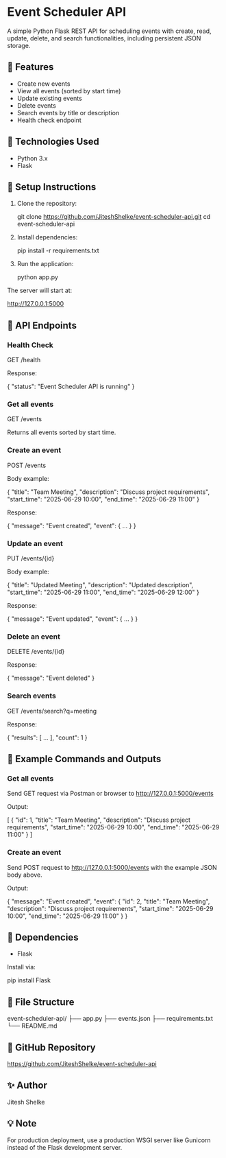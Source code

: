 # Event Scheduler API

A simple Python Flask REST API for scheduling events with create, read, update, delete, and search functionalities, including persistent JSON storage.

## 🚀 Features

- Create new events
- View all events (sorted by start time)
- Update existing events
- Delete events
- Search events by title or description
- Health check endpoint

## 🔧 Technologies Used

- Python 3.x
- Flask

## 📂 Setup Instructions

1. Clone the repository:

   git clone https://github.com/JiteshShelke/event-scheduler-api.git
   cd event-scheduler-api

2. Install dependencies:

   pip install -r requirements.txt

3. Run the application:

   python app.py

The server will start at:

   http://127.0.0.1:5000

## 🔗 API Endpoints

### Health Check

GET /health

Response:

{
  "status": "Event Scheduler API is running"
}

### Get all events

GET /events

Returns all events sorted by start time.

### Create an event

POST /events

Body example:

{
  "title": "Team Meeting",
  "description": "Discuss project requirements",
  "start_time": "2025-06-29 10:00",
  "end_time": "2025-06-29 11:00"
}

Response:

{
  "message": "Event created",
  "event": { ... }
}

### Update an event

PUT /events/{id}

Body example:

{
  "title": "Updated Meeting",
  "description": "Updated description",
  "start_time": "2025-06-29 11:00",
  "end_time": "2025-06-29 12:00"
}

Response:

{
  "message": "Event updated",
  "event": { ... }
}

### Delete an event

DELETE /events/{id}

Response:

{
  "message": "Event deleted"
}

### Search events

GET /events/search?q=meeting

Response:

{
  "results": [ ... ],
  "count": 1
}

## 📝 Example Commands and Outputs

### Get all events

Send GET request via Postman or browser to http://127.0.0.1:5000/events

Output:

[
  {
    "id": 1,
    "title": "Team Meeting",
    "description": "Discuss project requirements",
    "start_time": "2025-06-29 10:00",
    "end_time": "2025-06-29 11:00"
  }
]

### Create an event

Send POST request to http://127.0.0.1:5000/events with the example JSON body above.

Output:

{
  "message": "Event created",
  "event": {
    "id": 2,
    "title": "Team Meeting",
    "description": "Discuss project requirements",
    "start_time": "2025-06-29 10:00",
    "end_time": "2025-06-29 11:00"
  }
}

## 📌 Dependencies

- Flask

Install via:

pip install Flask

## 📁 File Structure

event-scheduler-api/
├── app.py
├── events.json
├── requirements.txt
└── README.md

## 🔗 GitHub Repository

https://github.com/JiteshShelke/event-scheduler-api

## ✨ Author

Jitesh Shelke

## 💡 Note

For production deployment, use a production WSGI server like Gunicorn instead of the Flask development server.
